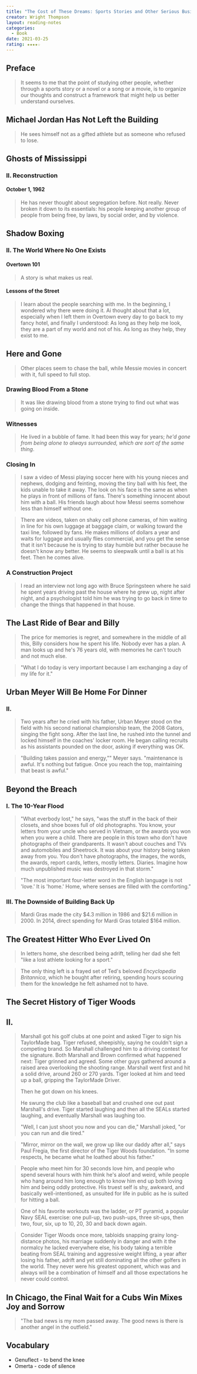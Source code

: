 ```yaml
---
title: "The Cost of These Dreams: Sports Stories and Other Serious Business"
creator: Wright Thompson
layout: reading-notes
categories:
  - Book
date: 2021-03-25
rating: ★★★★☆
---
```


## Preface

> It seems to me that the point of studying other people, whether through a sports story or a novel or a song or a movie, is to organize our thoughts and construct a framework that might help us better understand ourselves.

## Michael Jordan Has Not Left the Building

> He sees himself not as a gifted athlete but as someone who refused to lose.

## Ghosts of Mississippi

### II. Reconstruction

#### October 1, 1962

>He has never thought about segregation before. Not really. Never broken it down to its essentials: his people keeping another group of people from being free, by laws, by social order, and by violence.

## Shadow Boxing

### II. The World Where No One Exists

#### Overtown 101

> A story is what makes us real.

#### Lessons of the Street

> I learn about the people searching with me. In the beginning, I wondered why there were doing it. Ai thought about that a lot, especially when I left them in Overtown every day to go back to my fancy hotel, and finally I understood: As long as they help me look, they are a part of my world and not of his. As long as they help, they exist to me.

## Here and Gone

> Other places seem to chase the ball, while Messie movies in concert with it, full speed to full stop.

### Drawing Blood From a Stone

> It was like drawing blood from a stone trying to find out what was going on inside.

### Witnesses

> He lived in a bubble of fame. It had been this way for years; *he'd gone from being alone to always surrounded, which are sort of the same thing*.

### Closing In

> I saw a video of Messi playing soccer here with his young nieces and nephews, dodging and feinting, moving the tiny ball with his feet, the kids unable to take it away. The look on his face is the same as when he plays in front of millions of fans. There's something innocent about him with a ball. His friends laugh about how Messi seems somehow less than himself without one.

> There are videos, taken on shaky cell phone cameras, of him waiting in line for his own luggage at baggage claim, or walking toward the taxi line, followed by fans. He makes millions of dollars a year and waits for luggage and usually flies commercial, and you get the sense that it isn't because he is trying to stay humble but rather because he doesn't know any better. He seems to sleepwalk until a ball is at his feet. Then he comes alive.

### A Construction Project

> I read an interview not long ago with Bruce Springsteen where he said he spent years driving past the house where he grew up, night after night, and a psychologist told him he was trying to go back in time to change the things that happened in that house.

## The Last Ride of Bear and Billy

> The price for memories is regret, and somewhere in the middle of all this, Billy considers how he spent his life. Nobody ever has a plan. A man looks up and he's 76 years old, with memories he can't touch and not much else.

> "What I do today is very important because I am exchanging a day of my life for it."

## Urban Meyer Will Be Home For Dinner

### II.

> Two years after he cried with his father, Urban Meyer stood on the field with his second national championship team, the 2008 Gators, singing the fight song. After the last line, he rushed into the tunnel and locked himself in the coaches' locker room. He began calling recruits as his assistants pounded on the door, asking if everything was OK.

> "Building takes passion and energy,"" Meyer says. "maintenance is awful. It's nothing but fatigue. Once you reach the top, maintaining that beast is awful."

## Beyond the Breach

### I. The 10-Year Flood

> "What everbody lost," he says, "was the stuff in the back of their closets, and shoe boxes full of old photographs. You know, your letters from your uncle who served in Vietnam, or the awards you won when you were a child. There are people in this town who don't have photographs of their grandparents. It wasn't about couches and TVs and automobiles and Sheetrock. It was about your history being taken away from you. You don't have photographs, the images, the words, the awards, report cards, letters, mostly letters. Diaries. Imagine how much unpublished music was destroyed in that storm."

> "The most important four-letter word in the English language is not 'love.' It is 'home.' Home, where senses are filled with the comforting."

### III. The Downside of Building Back Up

> Mardi Gras made the city $4.3 million in 1986 and $21.6 million in 2000. In 2014, direct spending for Mardi Gras totaled $164 million.

## The Greatest Hitter Who Ever Lived On

> In letters home, she described being adrift, telling her dad she felt "like a lost athlete looking for a sport."

> The only thing left is a frayed set of Ted's beloved *Encyclopedia Britannica*, which he bought after retiring, spending hours scouring them for the knowledge he felt ashamed not to have.

## The Secret History of Tiger Woods

## II.

> Marshall got his golf clubs at one point and asked Tiger to sign his TaylorMade bag. Tiger refused, sheepishly, saying he couldn't sign a competing brand. So Marshall challenged him to a driving contest for the signature. Both Marshall and Brown confirmed what happened next: Tiger grinned and agreed. Some other guys gathered around a raised area overlooking the shooting range. Marshall went first and hit a solid drive, around 260 or 270 yards. Tiger looked at him and teed up a ball, gripping the TaylorMade Driver.
>
> Then he got down on his knees.
>
> He swung the club like a baseball bat and crushed one out past Marshall's drive. Tiger started laughing and then all the SEALs started laughing, and eventually Marshall was laughing too.
>
> "Well, I can just shoot you now and you can die," Marshall joked, "or you can run and die tired."

> "Mirror, mirror on the wall, we grow up like our daddy after all," says Paul Fregia, the first director of the Tiger Woods foundation. "In some respects, he became what he loathed about his father."

> People who meet him for 30 seconds love him, and people who spend several hours with him think he's aloof and weird, while people who hang around him long enough to know him end up both loving him and being oddly protective. His truest self is shy, awkward, and basically well-intentioned, as unsuited for life in public as he is suited for hitting a ball.

> One of his favorite workouts was the ladder, or PT pyramid, a popular Navy SEAL exercise: one pull-up, two push-ups, three sit-ups, then two, four, six, up to 10, 20, 30 and back down again.

> Consider Tiger Woods once more, tabloids snapping grainy long-distance photos, his marriage suddenly in danger and with it the normalcy he lacked everywhere else, his body taking a terrible beating from SEAL training and aggressive weight lifting, a year after losing his father, adrift and yet still dominating all the other golfers in the world. They never were his greatest opponent, which was and always will be a combination of himself and all those expectations he never could control.

## In Chicago, the Final Wait for a Cubs Win Mixes Joy and Sorrow

> "The bad news is my mom passed away. The good news is there is another angel in the outfield."

## Vocabulary

- Genuflect - to bend the knee
- Omerta - code of silence
